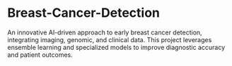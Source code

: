 # Breast-Cancer-Detection
An innovative AI-driven approach to early breast cancer detection, integrating imaging, genomic, and clinical data. This project leverages ensemble learning and specialized models to improve diagnostic accuracy and patient outcomes.
